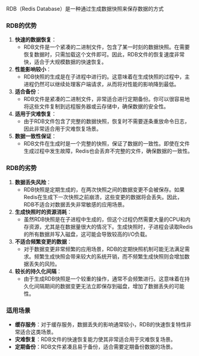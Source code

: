 RDB（Redis Database）是一种通过生成数据快照来保存数据的方式
### RDB的优势

1. **快速的数据恢复**：
   - RDB文件是一个紧凑的二进制文件，包含了某一时刻的数据快照。在需要恢复数据时，只需加载这个文件即可。因此，RDB文件的恢复速度非常快，适合于大规模数据的快速恢复。
2. **性能影响较小**：
   - RDB快照的生成是在子进程中进行的。这意味着在生成快照的过程中，主进程仍然可以继续处理客户端请求，从而将对性能的影响降到最低。
3. **适合备份**：
   - RDB文件是紧凑的二进制文件，非常适合进行定期备份。你可以很容易地将这些文件复制到远程服务器或云存储中，确保数据的安全性。
4. **适用于灾难恢复**：
   - 由于RDB文件包含了完整的数据快照，恢复时不需要逐条重放命令日志，因此非常适合用于灾难恢复场景。
5. **数据一致性保证**：
   - RDB文件在生成时是一个完整的快照，保证了数据的一致性。即使在文件生成过程中发生故障，Redis也会丢弃不完整的文件，确保数据的一致性。
### RDB的劣势

1. **数据丢失风险**：
   - RDB快照是定期生成的，在两次快照之间的数据变更不会被保存。如果Redis在生成下一次快照之前崩溃，这些变更的数据将会丢失。因此，RDB不适合对数据丢失非常敏感的应用场景。
2. **生成快照时的资源消耗**：
   - 虽然RDB快照是在子进程中生成的，但这个过程仍然需要大量的CPU和内存资源，尤其是在数据量很大的情况下。生成快照时，子进程会读取Redis的所有数据并写入磁盘，这可能会导致较高的I/O负载。
3. **不适合频繁变更的数据**：
   - 对于数据变更非常频繁的应用场景，RDB的定期快照机制可能无法满足需求。频繁生成快照会带来较大的系统开销，而不频繁生成快照则会增加数据丢失的风险。
4. **较长的持久化间隔**：
   - 由于生成RDB快照是一个较重的操作，通常不会频繁进行。这意味着在持久化间隔期间的数据变更无法立即保存到磁盘，增加了数据丢失的可能性。
### 适用场景

- **缓存服务**：对于缓存服务，数据丢失的影响通常较小，RDB的快速恢复特性非常适合这类场景。
- **灾难恢复**：RDB文件的快速恢复能力使其非常适合用于灾难恢复场景。
- **定期备份**：RDB文件紧凑且易于备份，适合需要定期备份数据的场景。
